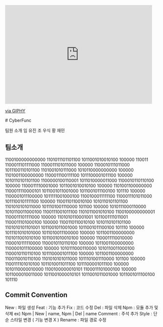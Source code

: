 <iframe src="https://giphy.com/embed/po9RznauAcPrHS7oVw" width="480" height="322" style="" frameBorder="0" class="giphy-embed" allowFullScreen></iframe><p><a href="https://giphy.com/gifs/AmberApp-amber-app-amberapp-po9RznauAcPrHS7oVw">via GIPHY</a></p>
# CyberFunc

팀원 소개
임 유진
조 우식
황 재민


## 팀소개

1100100000000000 1101011101101100 1011001010010100 100000 110011 1100011101111000 1100011101011000 100000 1100010111011000 1011100110101100 1101001010111000 1010110000000000 100000 1101001100000000 1100011100111100 1011100001011100 100000 1010110101101100 1100000100110001 1011010000011000 1100010110110100 100000 1100011110001000 1011001010010100 100000 1101001100000000 1100011110000101 1011001011001000 1011001011100100 101110 100000 1100001011100000 1011111001000100 1100100011111100 1100011101011000 1011100101111100 100000 1100110110010100 1010110101101100 1101010101011000 1011101001110000 101100 100000 1010111000110000 1010110011000100 1100111001011100 1101011001010100 1100100000000001 1100011101111000 100000 1101010110001001 1011001111011001 1100011101000100 100000 1100110110010100 1010110101101100 1101010101101001 1011001011001000 1011001011100100 101110 100000 1011101010101000 1011010011100000 100000 1011001100000000 1101011001010100 1011001010010100 100000 1100011110010000 1100010111110000 1100010110110100 100000 1011001100000000 1100001011100000 100000 1010111000110000 1010110011000100 1100010110110100 1011100001011100 100000 1011001100000000 1100110010110100 1101010101011000 1011101001110000 101100 100000 1100111101010100 1011010011011100 1011100001011100 100000 1010110000010000 1100100000010101 1100011101000100 100000 1011000010011000 1011001000010101 1011001011001000 1011001011100100 101110


## Commit Convention
New : 파일 생성
Feat : 기능 추가
Fix : 코드 수정
Del : 파일 삭제
Npm : 모듈 추가 및 삭제 ex) Npm | New | name, Npm | Del | name
Comment : 주석 추가
Style : 단순 스타일 변경 ( 기능 변경 X )
Rename : 파일 경로 수정
